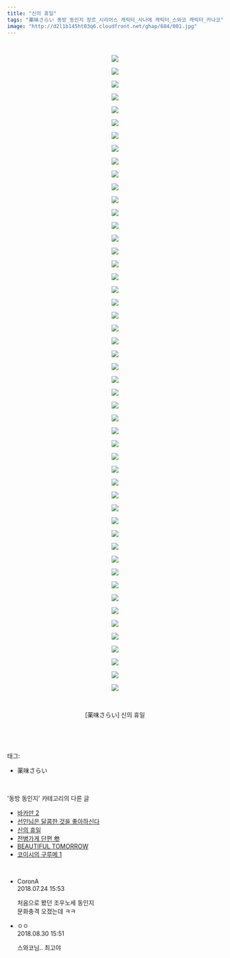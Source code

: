 ```yaml
---
title: "신의 휴일"
tags: "薬味さらい 동방_동인지 장르_시리어스 캐릭터_사나에 캐릭터_스와코 캐릭터_카나코"
image: "http://d2l1b145ht03q6.cloudfront.net/ghap/684/001.jpg"
---
```

<div class="article">
<p style="text-align: center; clear: none; float: none;"><br/></p>
<p></p>
<p style="text-align: center; clear: none; float: none;"><img src="{{ site.imgserver1 }}/ghap/684/001.jpg"/></p>
<p style="text-align: center; clear: none; float: none;"><img src="{{ site.imgserver1 }}/ghap/684/002.jpg"/></p>
<p style="text-align: center; clear: none; float: none;"><img src="{{ site.imgserver1 }}/ghap/684/003.jpg"/></p>
<p style="text-align: center; clear: none; float: none;"><img src="{{ site.imgserver1 }}/ghap/684/004.jpg"/></p>
<p style="text-align: center; clear: none; float: none;"><img src="{{ site.imgserver1 }}/ghap/684/005.jpg"/></p>
<p style="text-align: center; clear: none; float: none;"><img src="{{ site.imgserver1 }}/ghap/684/006.jpg"/></p>
<p style="text-align: center; clear: none; float: none;"><img src="{{ site.imgserver1 }}/ghap/684/007.jpg"/></p>
<p style="text-align: center; clear: none; float: none;"><img src="{{ site.imgserver1 }}/ghap/684/008.jpg"/></p>
<p style="text-align: center; clear: none; float: none;"><img src="{{ site.imgserver1 }}/ghap/684/009.jpg"/></p>
<p style="text-align: center; clear: none; float: none;"><img src="{{ site.imgserver1 }}/ghap/684/010.jpg"/></p>
<p style="text-align: center; clear: none; float: none;"><img src="{{ site.imgserver1 }}/ghap/684/011.jpg"/></p>
<p style="text-align: center; clear: none; float: none;"><img src="{{ site.imgserver1 }}/ghap/684/012.jpg"/></p>
<p style="text-align: center; clear: none; float: none;"><img src="{{ site.imgserver1 }}/ghap/684/013.jpg"/></p>
<p style="text-align: center; clear: none; float: none;"><img src="{{ site.imgserver1 }}/ghap/684/014.jpg"/></p>
<p style="text-align: center; clear: none; float: none;"><img src="{{ site.imgserver1 }}/ghap/684/015.jpg"/></p>
<p style="text-align: center; clear: none; float: none;"><img src="{{ site.imgserver1 }}/ghap/684/016.jpg"/></p>
<p style="text-align: center; clear: none; float: none;"><img src="{{ site.imgserver1 }}/ghap/684/017.jpg"/></p>
<p style="text-align: center; clear: none; float: none;"><img src="{{ site.imgserver1 }}/ghap/684/018.jpg"/></p>
<p style="text-align: center; clear: none; float: none;"><img src="{{ site.imgserver1 }}/ghap/684/019.jpg"/></p>
<p style="text-align: center; clear: none; float: none;"><img src="{{ site.imgserver1 }}/ghap/684/020.jpg"/></p>
<p style="text-align: center; clear: none; float: none;"><img src="{{ site.imgserver1 }}/ghap/684/021.jpg"/></p>
<p style="text-align: center; clear: none; float: none;"><img src="{{ site.imgserver1 }}/ghap/684/022.jpg"/></p>
<p style="text-align: center; clear: none; float: none;"><img src="{{ site.imgserver1 }}/ghap/684/023.jpg"/></p>
<p style="text-align: center; clear: none; float: none;"><img src="{{ site.imgserver1 }}/ghap/684/024.jpg"/></p>
<p style="text-align: center; clear: none; float: none;"><img src="{{ site.imgserver1 }}/ghap/684/025.jpg"/></p>
<p style="text-align: center; clear: none; float: none;"><img src="{{ site.imgserver1 }}/ghap/684/026.jpg"/></p>
<p style="text-align: center; clear: none; float: none;"><img src="{{ site.imgserver1 }}/ghap/684/027.jpg"/></p>
<p style="text-align: center; clear: none; float: none;"><img src="{{ site.imgserver1 }}/ghap/684/028.jpg"/></p>
<p style="text-align: center; clear: none; float: none;"><img src="{{ site.imgserver1 }}/ghap/684/029.jpg"/></p>
<p style="text-align: center; clear: none; float: none;"><img src="{{ site.imgserver1 }}/ghap/684/030.jpg"/></p>
<p style="text-align: center; clear: none; float: none;"><img src="{{ site.imgserver1 }}/ghap/684/031.jpg"/></p>
<p style="text-align: center; clear: none; float: none;"><img src="{{ site.imgserver1 }}/ghap/684/032.jpg"/></p>
<p style="text-align: center; clear: none; float: none;"><img src="{{ site.imgserver1 }}/ghap/684/033.jpg"/></p>
<p style="text-align: center; clear: none; float: none;"><img src="{{ site.imgserver1 }}/ghap/684/034.jpg"/></p>
<p style="text-align: center; clear: none; float: none;"><img src="{{ site.imgserver1 }}/ghap/684/035.jpg"/></p>
<p style="text-align: center; clear: none; float: none;"><img src="{{ site.imgserver1 }}/ghap/684/036.jpg"/></p>
<p style="text-align: center; clear: none; float: none;"><img src="{{ site.imgserver1 }}/ghap/684/037.jpg"/></p>
<p style="text-align: center; clear: none; float: none;"><img src="{{ site.imgserver1 }}/ghap/684/038.jpg"/></p>
<p style="text-align: center; clear: none; float: none;"><img src="{{ site.imgserver1 }}/ghap/684/039.jpg"/></p>
<p style="text-align: center; clear: none; float: none;"><img src="{{ site.imgserver1 }}/ghap/684/040.jpg"/></p>
<p style="text-align: center; clear: none; float: none;"><img src="{{ site.imgserver1 }}/ghap/684/041.jpg"/></p>
<p style="text-align: center; clear: none; float: none;"><img src="{{ site.imgserver1 }}/ghap/684/042.jpg"/></p>
<p style="text-align: center; clear: none; float: none;"><img src="{{ site.imgserver1 }}/ghap/684/043.jpg"/></p>
<p style="text-align: center; clear: none; float: none;"><img src="{{ site.imgserver1 }}/ghap/684/044.jpg"/></p>
<p style="text-align: center; clear: none; float: none;"><img src="{{ site.imgserver1 }}/ghap/684/045.jpg"/></p>
<p style="text-align: center; clear: none; float: none;"><img src="{{ site.imgserver1 }}/ghap/684/046.jpg"/></p>
<p style="text-align: center; clear: none; float: none;"><img src="{{ site.imgserver1 }}/ghap/684/047.jpg"/></p>
<p style="text-align: center; clear: none; float: none;"><img src="{{ site.imgserver1 }}/ghap/684/048.jpg"/></p>
<p style="text-align: center; clear: none; float: none;"><img src="{{ site.imgserver1 }}/ghap/684/049.jpg"/></p>
<p style="text-align: center; clear: none; float: none;"><img src="{{ site.imgserver1 }}/ghap/684/050.jpg"/></p>
<p style="text-align: center; clear: none; float: none;"><br/></p>
<p style="text-align: center; clear: none; float: none;">[薬味さらい] 신의 휴일</p>
<p><br/></p>
</div><br/>
<div class="tagTrail">
<p>태그: </p>
<ul>
<li>薬味さらい</li>
</ul>
</div><br/>
<div class="another">
<p>'동방 동인지' 카테고리의 다른 글</p>
<ul>
<li><a href="/ghap_686">바카만 2</a></li>
<li><a href="/ghap_685">선인님은 달콤한 것을 좋아하신다</a></li>
<li><a href="/ghap_684">신의 휴일</a></li>
<li><a href="/ghap_683">전병가게 단편 参</a></li>
<li><a href="/ghap_682">BEAUTIFUL TOMORROW</a></li>
<li><a href="/ghap_680">코이시의 구루메 1</a></li>
</ul>
</div><br/>
<div class="cb_module cb_fluid">
<div class="cb_wrt cb_profile">
<div class="comment">
<ul>
<li class="cb_thumb_off" id="comment15292911">
<div class="cb_comment_area">
<div class="cb_info_area">
<div class="cb_section">
<span class="cb_nick_name">CoronA</span>
</div>
<div class="cb_section">
<span class="cb_date">2018.07.24 15:53 </span>
</div>
</div>
<div class="cb_dsc_comment">
<p class="cb_dsc">
											처음으로 봤던 조우노세 동인지<br/>
문화충격 오졌는데 ㅋㅋ
										</p>
</div>
</div></li>
<li class="cb_thumb_off" id="comment15321498">
<div class="cb_comment_area">
<div class="cb_info_area">
<div class="cb_section">
<span class="cb_nick_name">ㅇㅇ</span>
</div>
<div class="cb_section">
<span class="cb_date">2018.08.30 15:51 </span>
</div>
</div>
<div class="cb_dsc_comment">
<p class="cb_dsc">
											스와코님.. 최고야
										</p>
</div>
</div></li>
</ul>
</div>
</div><!-- commentList close -->
</div><br/>

